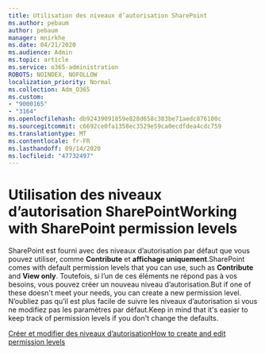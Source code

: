 ```yaml
---
title: Utilisation des niveaux d’autorisation SharePoint
ms.author: pebaum
author: pebaum
manager: mnirkhe
ms.date: 04/21/2020
ms.audience: Admin
ms.topic: article
ms.service: o365-administration
ROBOTS: NOINDEX, NOFOLLOW
localization_priority: Normal
ms.collection: Adm_O365
ms.custom:
- "9000165"
- "3164"
ms.openlocfilehash: db92439091859e828d658c383be71aedc876100c
ms.sourcegitcommit: c6692ce0fa1358ec3529e59ca0ecdfdea4cdc759
ms.translationtype: MT
ms.contentlocale: fr-FR
ms.lasthandoff: 09/14/2020
ms.locfileid: "47732497"
---
```

# <a name="working-with-sharepoint-permission-levels"></a><span data-ttu-id="0bf8e-102">Utilisation des niveaux d’autorisation SharePoint</span><span class="sxs-lookup"><span data-stu-id="0bf8e-102">Working with SharePoint permission levels</span></span>

<span data-ttu-id="0bf8e-103">SharePoint est fourni avec des niveaux d’autorisation par défaut que vous pouvez utiliser, comme **Contribute** et **affichage uniquement**.</span><span class="sxs-lookup"><span data-stu-id="0bf8e-103">SharePoint comes with default permission levels that you can use, such as **Contribute** and **View only**.</span></span> <span data-ttu-id="0bf8e-104">Toutefois, si l’un de ces éléments ne répond pas à vos besoins, vous pouvez créer un nouveau niveau d’autorisation.</span><span class="sxs-lookup"><span data-stu-id="0bf8e-104">But if one of these doesn't meet your needs, you can create a new permission level.</span></span> <span data-ttu-id="0bf8e-105">N’oubliez pas qu’il est plus facile de suivre les niveaux d’autorisation si vous ne modifiez pas les paramètres par défaut.</span><span class="sxs-lookup"><span data-stu-id="0bf8e-105">Keep in mind that it's easier to keep track of permission levels if you don't change the defaults.</span></span>

[<span data-ttu-id="0bf8e-106">Créer et modifier des niveaux d’autorisation</span><span class="sxs-lookup"><span data-stu-id="0bf8e-106">How to create and edit permission levels</span></span>](https://docs.microsoft.com/sharepoint/how-to-create-and-edit-permission-levels)